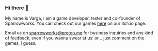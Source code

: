 ### Hi there 👋

My name is Varga, I am a game developer, tester and co-founder of Sparrowworks.
You can check out our games [here](https://sparrowworks.itch.io/) on our itch.io page.

Email us on sparrowworks@proton.me for business inquiries and any kind of feedback, even if you wanna swear at us!
or... just comment on the games, i guess.
